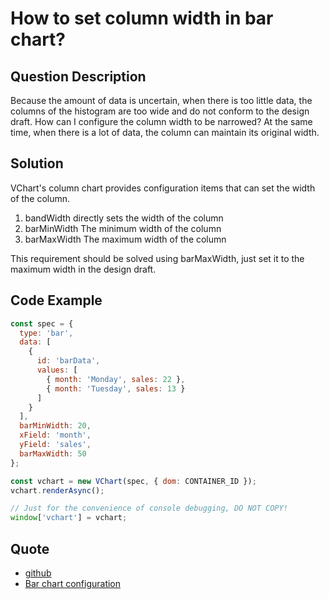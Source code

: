# How to set column width in bar chart?

## Question Description

Because the amount of data is uncertain, when there is too little data, the columns of the histogram are too wide and do not conform to the design draft. How can I configure the column width to be narrowed? At the same time, when there is a lot of data, the column can maintain its original width.

## Solution

VChart's column chart provides configuration items that can set the width of the column.

1. bandWidth directly sets the width of the column
2. barMinWidth The minimum width of the column
3. barMaxWidth The maximum width of the column

This requirement should be solved using barMaxWidth, just set it to the maximum width in the design draft.

## Code Example

```javascript livedemo
const spec = {
  type: 'bar',
  data: [
    {
      id: 'barData',
      values: [
        { month: 'Monday', sales: 22 },
        { month: 'Tuesday', sales: 13 }
      ]
    }
  ],
  barMinWidth: 20,
  xField: 'month',
  yField: 'sales',
  barMaxWidth: 50
};

const vchart = new VChart(spec, { dom: CONTAINER_ID });
vchart.renderAsync();

// Just for the convenience of console debugging, DO NOT COPY!
window['vchart'] = vchart;
```

## Quote

- [github](https://github.com/VisActor/VChart)
- [Bar chart configuration](https://www.visactor.io/vchart/option/barChart#barWidth)

